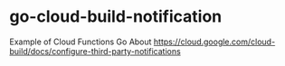 # go-cloud-build-notification
Example of Cloud Functions Go About https://cloud.google.com/cloud-build/docs/configure-third-party-notifications
